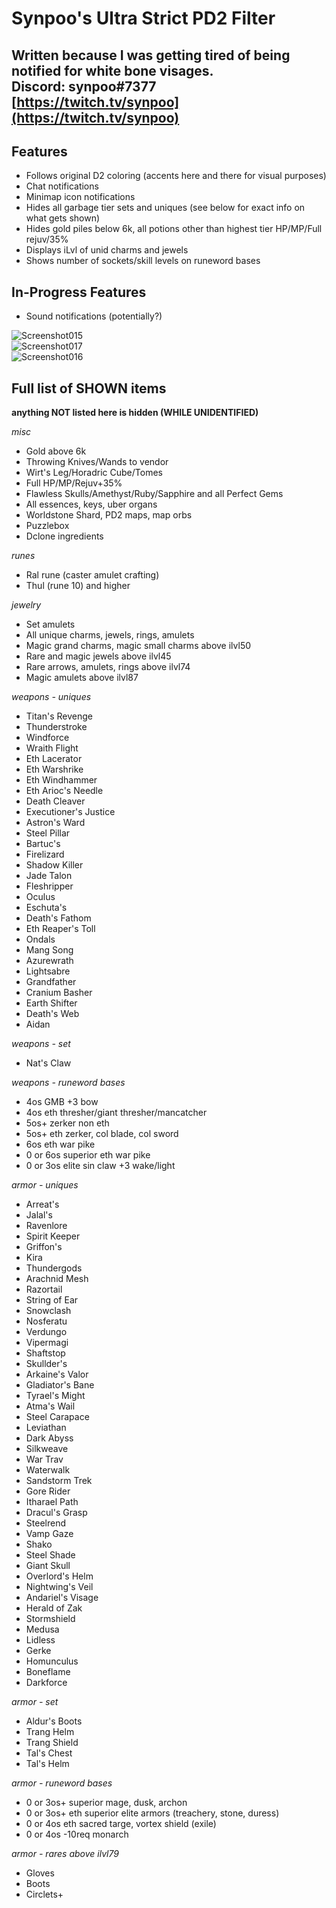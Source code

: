 # Synpoo's Ultra Strict PD2 Filter
Written because I was getting tired of being notified for white bone visages.  
Discord: synpoo#7377  
[https://twitch.tv/synpoo](https://twitch.tv/synpoo)
---
## Features
- Follows original D2 coloring (accents here and there for visual purposes)
- Chat notifications
- Minimap icon notifications
- Hides all garbage tier sets and uniques (see below for exact info on what gets shown)
- Hides gold piles below 6k, all potions other than highest tier HP/MP/Full rejuv/35%
- Displays iLvl of unid charms and jewels
- Shows number of sockets/skill levels on runeword bases  

## In-Progress Features
- Sound notifications (potentially?)

![Screenshot015](https://user-images.githubusercontent.com/80501583/113658453-efd40180-9654-11eb-8f1f-351dafc637e9.jpg)  
![Screenshot017](https://user-images.githubusercontent.com/80501583/113658506-05e1c200-9655-11eb-84a6-94914e8c2e8d.jpg)  
![Screenshot016](https://user-images.githubusercontent.com/80501583/113658513-0a0ddf80-9655-11eb-977e-b7662a2bdcba.jpg)


## Full list of SHOWN items
**anything NOT listed here is hidden (WHILE UNIDENTIFIED)**

*misc*
- Gold above 6k
- Throwing Knives/Wands to vendor
- Wirt's Leg/Horadric Cube/Tomes
- Full HP/MP/Rejuv+35%
- Flawless Skulls/Amethyst/Ruby/Sapphire and all Perfect Gems
- All essences, keys, uber organs
- Worldstone Shard, PD2 maps, map orbs
- Puzzlebox
- Dclone ingredients  

*runes*
- Ral rune (caster amulet crafting)
- Thul (rune 10) and higher

*jewelry*
- Set amulets
- All unique charms, jewels, rings, amulets
- Magic grand charms, magic small charms above ilvl50
- Rare and magic jewels above ilvl45
- Rare arrows, amulets, rings above ilvl74
- Magic amulets above ilvl87  

*weapons - uniques*
- Titan's Revenge
- Thunderstroke
- Windforce
- Wraith Flight
- Eth Lacerator
- Eth Warshrike
- Eth Windhammer
- Eth Arioc's Needle
- Death Cleaver
- Executioner's Justice
- Astron's Ward
- Steel Pillar
- Bartuc's
- Firelizard
- Shadow Killer
- Jade Talon
- Fleshripper
- Oculus
- Eschuta's
- Death's Fathom
- Eth Reaper's Toll
- Ondals
- Mang Song
- Azurewrath
- Lightsabre
- Grandfather
- Cranium Basher
- Earth Shifter
- Death's Web
- Aidan  

*weapons - set*
- Nat's Claw  

*weapons - runeword bases*
- 4os GMB +3 bow
- 4os eth thresher/giant thresher/mancatcher
- 5os+ zerker non eth
- 5os+ eth zerker, col blade, col sword
- 6os eth war pike
- 0 or 6os superior eth war pike
- 0 or 3os elite sin claw +3 wake/light

*armor - uniques*
- Arreat's
- Jalal's
- Ravenlore
- Spirit Keeper
- Griffon's
- Kira
- Thundergods
- Arachnid Mesh
- Razortail
- String of Ear
- Snowclash
- Nosferatu
- Verdungo
- Vipermagi
- Shaftstop
- Skullder's
- Arkaine's Valor
- Gladiator's Bane
- Tyrael's Might
- Atma's Wail
- Steel Carapace
- Leviathan
- Dark Abyss
- Silkweave
- War Trav
- Waterwalk
- Sandstorm Trek
- Gore Rider
- Itharael Path
- Dracul's Grasp
- Steelrend
- Vamp Gaze
- Shako
- Steel Shade
- Giant Skull
- Overlord's Helm
- Nightwing's Veil
- Andariel's Visage
- Herald of Zak
- Stormshield
- Medusa
- Lidless
- Gerke
- Homunculus
- Boneflame
- Darkforce  

*armor - set*
- Aldur's Boots
- Trang Helm
- Trang Shield
- Tal's Chest
- Tal's Helm

*armor - runeword bases*
- 0 or 3os+ superior mage, dusk, archon
- 0 or 3os+ eth superior elite armors (treachery, stone, duress)
- 0 or 4os eth sacred targe, vortex shield (exile)
- 0 or 4os -10req monarch

*armor - rares above ilvl79*
- Gloves
- Boots
- Circlets+
